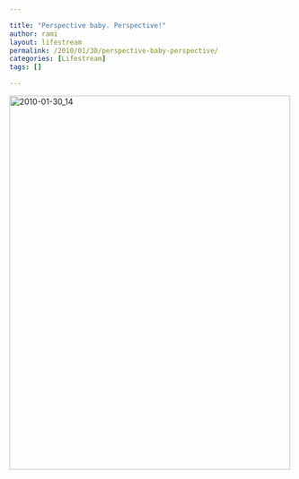 ```yaml
---

title: "Perspective baby. Perspective!"
author: rami
layout: lifestream 
permalink: /2010/01/30/perspective-baby-perspective/
categories: [Lifestream]
tags: []

---
```


<div class='p_embed p_image_embed'>
  <a href="http://139.59.20.41/wp-content/uploads/2011/12/2010-01-30_14-09-09-scaled-1000.jpg"><img alt="2010-01-30_14" height="667" src="http://139.59.20.41/wp-content/uploads/2011/12/2010-01-30_14-09-09-scaled-1000.jpg?w=225" width="500" /></a>
</div>
